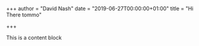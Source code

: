 +++
author = "David Nash"
date = "2019-06-27T00:00:00+01:00"
title = "Hi There tommo"

+++

This is a content block